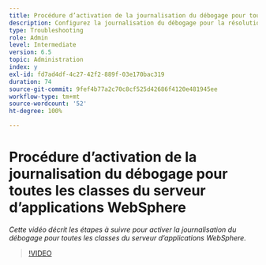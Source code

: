 ```yaml
---
title: Procédure d’activation de la journalisation du débogage pour toutes les classes du serveur d’applications WebSphere
description: Configurez la journalisation du débogage pour la résolution des problèmes liés au serveur d’applications WebSphere.
type: Troubleshooting
role: Admin
level: Intermediate
version: 6.5
topic: Administration
index: y
exl-id: fd7ad4df-4c27-42f2-889f-03e170bac319
duration: 74
source-git-commit: 9fef4b77a2c70c8cf525d42686f4120e481945ee
workflow-type: tm+mt
source-wordcount: '52'
ht-degree: 100%

---
```


# Procédure d’activation de la journalisation du débogage pour toutes les classes du serveur d’applications WebSphere

*Cette vidéo décrit les étapes à suivre pour activer la journalisation du débogage pour toutes les classes du serveur d’applications WebSphere.*

>[!VIDEO](https://video.tv.adobe.com/v/335523?quality=12&learn=on)
